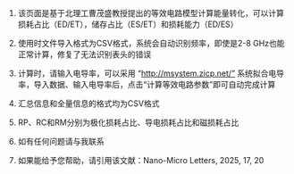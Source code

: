 1. 该页面是基于北理工曹茂盛教授提出的等效电路模型计算能量转化，可以计算损耗占比（ED/ET），储存占比（ES/ET）和损耗能力（ED/ES）

2. 使用时文件导入格式为CSV格式，系统会自动识别频率，即使是2-8 GHz也能正常计算，修复了无法识别表头的错误
   
3. 计算时，请输入电导率，可以采用 “http://msystem.zicp.net/” 系统拟合电导率，导入数据、输入电导率后，点击“计算等效电路参数”即可自动完成计算

4. 汇总信息和全量信息的格式均为CSV格式

5. RP、RC和RM分别为极化损耗占比、导电损耗占比和磁损耗占比

6. 如有任何问题请与我联系

7. 如果能给予您帮助，请引用该文献：Nano-Micro Letters, 2025, 17, 20
